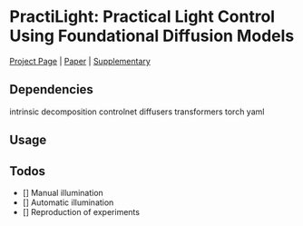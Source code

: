 # PractiLight: Practical Light Control Using Foundational Diffusion Models

[Project Page](https://yoterel.github.io/practi_light-project-page/) | [Paper]() | [Supplementary]()

## Dependencies
 intrinsic decomposition
 controlnet
 diffusers
 transformers
 torch
 yaml

## Usage

## Todos
- [] Manual illumination
- [] Automatic illumination
- [] Reproduction of experiments
